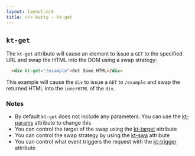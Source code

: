 ```yaml
---
layout: layout.njk
title: </> kutty - kt-get
---
```


## `kt-get`

The `kt-get` attribute will cause an element to issue a `GET` to the specified URL and swap
the HTML into the DOM using a swap strategy:

```html
  <div kt-get="/example">Get Some HTML</div>
```

This example will cause the `div` to issue a `GET` to `/example` and swap the returned HTML into
 the `innerHTML` of the `div`.

### Notes

* By default `kt-get` does not include any parameters.  You can use the [kt-params](/attributes/kt-params)
  attribute to change this
* You can control the target of the swap using the [kt-target](/attributes/kt-target) attribute
* You can control the swap strategy by using the [kt-swa](/attributes/kt-swap) attribute
* You can control what event triggers the request with the [kt-trigger](/attributes/kt-trigger) attribute